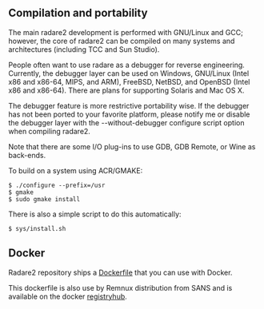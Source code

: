 ## Compilation and portability

The main radare2 development is performed with GNU/Linux and GCC; however, the core of radare2 can be compiled on many systems and architectures (including TCC and Sun Studio).

People often want to use radare as a debugger for reverse engineering. Currently, the debugger layer can be used on Windows, GNU/Linux (Intel x86 and x86-64, MIPS, and ARM), FreeBSD, NetBSD, and OpenBSD (Intel x86 and x86-64). There are plans for supporting Solaris and Mac OS X.

The debugger feature is more restrictive portability wise. If the debugger has not been ported to your favorite platform, please notify me or disable the debugger layer with the --without-debugger configure script option when compiling radare2.

Note that there are some I/O plug-ins to use GDB, GDB Remote, or Wine as back-ends.

To build on a system using ACR/GMAKE:

    $ ./configure --prefix=/usr
    $ gmake
    $ sudo gmake install
    
There is also a simple script to do this automatically:

    $ sys/install.sh


## Docker

Radare2 repository ships a [Dockerfile](https://github.com/radare/radare2/blob/master/doc/Dockerfile) that you can use with Docker.

This dockerfile is also use by Remnux distribution from SANS and is available on the docker [registryhub](https://registry.hub.docker.com/u/remnux/radare2/).